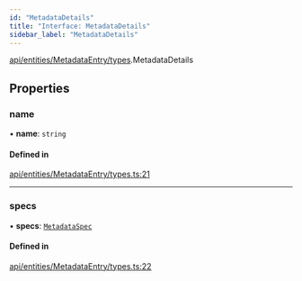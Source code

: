```yaml
---
id: "MetadataDetails"
title: "Interface: MetadataDetails"
sidebar_label: "MetadataDetails"
---
```


[api/entities/MetadataEntry/types](../../../../../../modules/API/Entities/MetadataEntry/Types/Types.md).MetadataDetails

## Properties

### name

• **name**: `string`

#### Defined in

[api/entities/MetadataEntry/types.ts:21](https://github.com/F-OBrien/polymesh-sdk/blob/012f1745/src/api/entities/MetadataEntry/types.ts#L21)

___

### specs

• **specs**: [`MetadataSpec`](../MetadataSpec/MetadataSpec.md)

#### Defined in

[api/entities/MetadataEntry/types.ts:22](https://github.com/F-OBrien/polymesh-sdk/blob/012f1745/src/api/entities/MetadataEntry/types.ts#L22)
